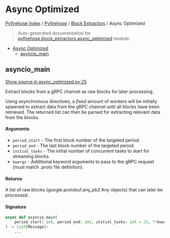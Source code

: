 # Async Optimized

[Pyfirehose Index](../../README.md#pyfirehose-index) /
[Pyfirehose](../index.md#pyfirehose) /
[Block Extractors](./index.md#block-extractors) /
Async Optimized

> Auto-generated documentation for [pyfirehose.block_extractors.async_optimized](https://github.com/Krow10/pyfirehose/blob/main/pyfirehose/block_extractors/async_optimized.py) module.

- [Async Optimized](#async-optimized)
  - [asyncio_main](#asyncio_main)

## asyncio_main

[Show source in async_optimized.py:25](https://github.com/Krow10/pyfirehose/blob/main/pyfirehose/block_extractors/async_optimized.py#L25)

Extract blocks from a gRPC channel as raw blocks for later processing.

Using asynchronous directives, a *fixed* amount of workers will be initially spawned to
extract data from the gRPC channel until all blocks have been retrieved.
The returned list can then be parsed for extracting relevant data from the blocks.

#### Arguments

- `period_start` - The first block number of the targeted period.
- `period_end` - The last block number of the targeted period.
- `initial_tasks` - The initial number of concurrent tasks to start for streaming blocks.
- `kwargs` - Additional keyword arguments to pass to the gRPC request (must match .proto file definition).

#### Returns

A list of raw blocks (google.protobuf.any_pb2.Any objects) that can later be processed.

#### Signature

```python
async def asyncio_main(
    period_start: int, period_end: int, initial_tasks: int = 25, **kwargs
) -> list[Message]:
    ...
```


